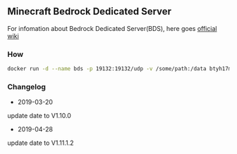 ## Minecraft Bedrock Dedicated Server

For infomation about Bedrock Dedicated Server(BDS), here goes [official wiki](https://minecraft.gamepedia.com/Bedrock_Dedicated_Server)

### How

``` sh
docker run -d --name bds -p 19132:19132/udp -v /some/path:/data btyh17mxy/minecraft-bedrock start
```

### Changelog


- 2019-03-20

update date to V1.10.0

- 2019-04-28 

update date to V1.11.1.2
